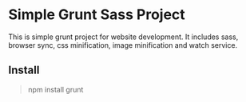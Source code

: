 # Simple Grunt Sass Project

This is simple grunt project for website development. It includes sass, browser sync, css minification, image minification and watch service.

## Install


> npm install
> grunt
